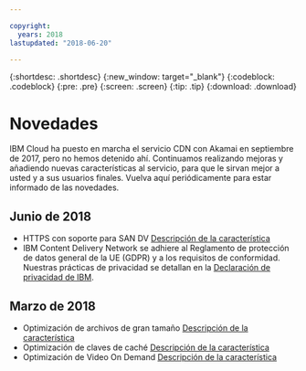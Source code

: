 ```yaml
---

copyright:
  years: 2018
lastupdated: "2018-06-20"

---
```


{:shortdesc: .shortdesc}
{:new_window: target="_blank"}
{:codeblock: .codeblock}
{:pre: .pre}
{:screen: .screen}
{:tip: .tip}
{:download: .download}

# Novedades

IBM Cloud ha puesto en marcha el servicio CDN con Akamai en septiembre de 2017, pero no hemos detenido ahí. Continuamos realizando mejoras y añadiendo nuevas características al servicio, para que le sirvan mejor a usted y a sus usuarios finales. Vuelva aquí periódicamente para estar informado de las novedades.

## Junio de 2018

* HTTPS con soporte para SAN DV [Descripción de la característica](about.html#https-protocol-support-with-wildcard-and-dv-san-certificate)
* IBM Content Delivery Network se adhiere al Reglamento de protección de datos general de la UE (GDPR) y a los requisitos de conformidad. Nuestras prácticas de privacidad se detallan en la [Declaración de privacidad de IBM](https://www.ibm.com/privacy/us/en/).

## Marzo de 2018

  * Optimización de archivos de gran tamaño [Descripción de la característica](about.html#large-file-optimization)
  * Optimización de claves de caché [Descripción de la característica](about.html#cache-key-query-args)
  * Optimización de Video On Demand [Descripción de la característica](about.html#video-on-demand-optimization)
